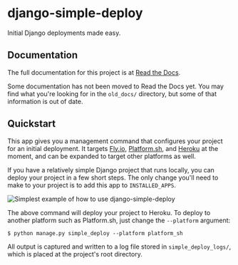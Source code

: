 # django-simple-deploy

Initial Django deployments made easy.

## Documentation

The full documentation for this project is at [Read the Docs](https://django-simple-deploy.readthedocs.io/en/latest/).

Some documentation has not been moved to Read the Docs yet. You may find what you're looking for in the `old_docs/` directory, but some of that information is out of date.

## Quickstart

This app gives you a management command that configures your project for an initial deployment. It targets [Fly.io](https://fly.io), [Platform.sh](https://platform.sh), and [Heroku](https://heroku.com) at the moment, and can be expanded to target other platforms as well.

If you have a relatively simple Django project that runs locally, you can deploy your project in a few short steps. The only change you'll need to make to your project is to add this app to `INSTALLED_APPS`.

![Simplest example of how to use django-simple-deploy](https://raw.githubusercontent.com/ehmatthes/django-simple-deploy/main/assets/simplest_example.png)

The above command will deploy your project to Heroku. To deploy to another platform such as Platform.sh, just change the `--platform` argument:

```
$ python manage.py simple_deploy --platform platform_sh
```

All output is captured and written to a log file stored in `simple_deploy_logs/`, which is placed at the project's root directory.


